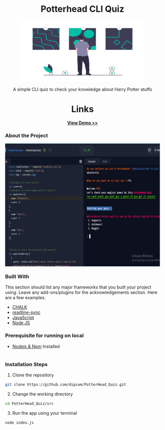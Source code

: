 <h1 align="center" >Potterhead CLI Quiz</h1>
<p align="center">
  <a href="https://github.com/dipsam/PotterHead_Quiz">
    <img src="images/head_image.png" alt="Logo" width="400" height="200">
  </a>
</p>

<p align="center">A simple CLI quiz to check your knowledge about Harry Potter stuffs</p>

<h1 align="center">Links</h1>

<p align="center">
    <a href="https://replit.com/@PriyamSamanta/PotterHead-Quiz#index.js?embed=1&output=1"><strong>View Demo >></strong></a>
    
</p>

### About the Project

<img align="center" alt="CLI app" src="images/potterhead_quiz.png" width="700" height="400"/>

### Built With

This section should list any major frameworks that you built your project using. Leave any add-ons/plugins for the acknowledgements section. Here are a few examples.

- [CHALK](https://www.npmjs.com/package/chalk)
- [readline-sync](https://www.npmjs.com/package/readline-sync)
- [JavaScript](https://developer.mozilla.org/en-US/docs/Web/JavaScript)
- [Node JS](https://nodejs.org/en/)

### Prerequisite for running on local

- [Nodejs & Npm](https://nodejs.org/en/) Installed
  <br></br>

### Installation Steps

1. Clone the repository

```Bash
git clone https://github.com/dipsam/PotterHead_Quiz.git
```

2. Change the working directory

```Bash
cd PotterHead_Quiz/src
```

3. Run the app using your terminal

```Bash
node index.js
```
